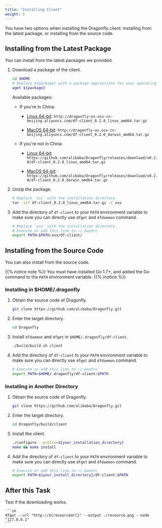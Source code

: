 ```yaml
---
title: "Installing Client"
weight: 5
---
```


You have two options when installing the Dragonfly client: installing from the latest package, or installing from the source code.
<!--more-->

## Installing from the Latest Package

You can install from the latest packages we provided.

1. Download a package of the client.

    ```bash
    cd $HOME
    # Replace ${package} with a package appropriate for your operating system and location
    wget ${package}
    ```

    Available packages:

    - If you're in China:

        - [Linux 64-bit](http://dragonfly-os.oss-cn-beijing.aliyuncs.com/df-client_0.2.0_linux_amd64.tar.gz): `http://dragonfly-os.oss-cn-beijing.aliyuncs.com/df-client_0.2.0_linux_amd64.tar.gz`

        - [MacOS 64-bit](http://dragonfly-os.oss-cn-beijing.aliyuncs.com/df-client_0.2.0_darwin_amd64.tar.gz): `http://dragonfly-os.oss-cn-beijing.aliyuncs.com/df-client_0.2.0_darwin_amd64.tar.gz`

    - If you're not in China:

        - [Linux 64-bit](https://github.com/alibaba/Dragonfly/releases/download/v0.2.0/df-client_0.2.0_linux_amd64.tar.gz): `https://github.com/alibaba/Dragonfly/releases/download/v0.2.0/df-client_0.2.0_linux_amd64.tar.gz`

        - [MacOS 64-bit](https://github.com/alibaba/Dragonfly/releases/download/v0.2.0/df-client_0.2.0_darwin_amd64.tar.gz): `https://github.com/alibaba/Dragonfly/releases/download/v0.2.0/df-client_0.2.0_darwin_amd64.tar.gz`

2. Unzip the package.

    ```bash
    # Replace `xxx` with the installation directory.
    tar -zxf df-client_0.2.0_linux_amd64.tar.gz -C xxx
    ```

3. Add the directory of `df-client` to your `PATH` environment variable to make sure you can directly use `dfget` and `dfdaemon` command.

    ```bash
    # Replace `xxx` with the installation directory.
    # Execute or add this line to ~/.bashrc
    export PATH=$PATH:xxx/df-client/
    ```

## Installing from the Source Code

You can also install from the source code.

{{% notice note %}} You must have installed Go 1.7+, and added the Go command to the `PATH` environment variable.
{{% /notice %}}

### Installing in $HOME/.dragonfly

1. Obtain the source code of Dragonfly.

    ```sh
    git clone https://github.com/alibaba/Dragonfly.git
    ```

2. Enter the target directory.

    ```sh
    cd Dragonfly
    ```

3. Install `dfdaemon` and `dfget` in `$HOME/.dragonfly/df-client`.

    ```sh
    ./build/build.sh client
    ```

4. Add the directory of `df-client` to your `PATH` environment variable to make sure you can directly use `dfget` and `dfdaemon` command.

    ```sh
    # Execute or add this line to ~/.bashrc
    export PATH=$HOME/.dragonfly/df-client:$PATH
    ```

### Installing in Another Directory

1. Obtain the source code of Dragonfly.

    ```sh
    git clone https://github.com/alibaba/Dragonfly.git
    ```

2. Enter the target directory.

    ```sh
    cd Dragonfly/build/client
    ```

3. Install the client.

    ```sh
    ./configure --prefix=${your_installation_directory}
    make && make install
    ```

4. Add the directory of `df-client` to your `PATH` environment variable to make sure you can directly use `dfget` and `dfdaemon` command.

    ```sh
    # Execute or add this line to ~/.bashrc
    export PATH=${your_install_directory}/df-client:$PATH
    ```

## After this Task

Test if the downloading works.

    ```sh
    dfget --url "http://${resourceUrl}" --output ./resource.png --node "127.0.0.1"
    ```